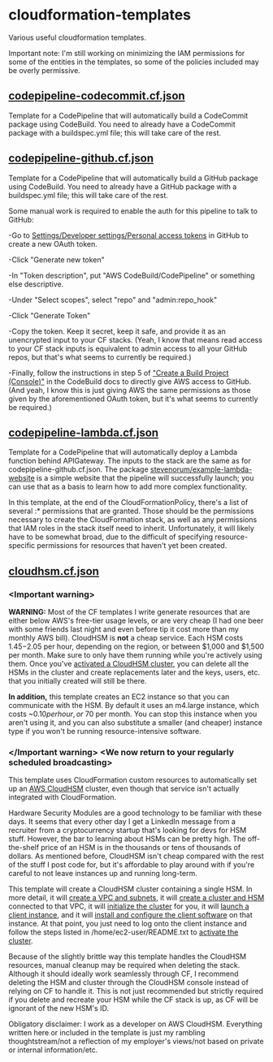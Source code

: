 # cloudformation-templates
Various useful cloudformation templates.

Important note: I'm still working on minimizing the IAM permissions for some of the entities in the templates, so some of the policies included may be overly permissive.

## [codepipeline-codecommit.cf.json](https://github.com/stevenorum/cloudformation-templates/blob/master/templates/codepipeline-codecommit.cf.json)

Template for a CodePipeline that will automatically build a CodeCommit package using CodeBuild.  You need to already have a CodeCommit package with a buildspec.yml file; this will take care of the rest.

## [codepipeline-github.cf.json](https://github.com/stevenorum/cloudformation-templates/blob/master/templates/codepipeline-github.cf.json)

Template for a CodePipeline that will automatically build a GitHub package using CodeBuild.  You need to already have a GitHub package with a buildspec.yml file; this will take care of the rest.

Some manual work is required to enable the auth for this pipeline to talk to GitHub:

-Go to [Settings/Developer settings/Personal access tokens](https://github.com/settings/tokens/new) in GitHub to create a new OAuth token.

-Click "Generate new token"

-In "Token description", put "AWS CodeBuild/CodePipeline" or something else descriptive.

-Under "Select scopes", select "repo" and "admin:repo_hook"

-Click "Generate Token"

-Copy the token.  Keep it secret, keep it safe, and provide it as an unencrypted input to your CF stacks.  (Yeah, I know that means read access to your CF stack inputs is equivalent to admin access to all your GitHub repos, but that's what seems to currently be required.)

-Finally, follow the instructions in step 5 of ["Create a Build Project (Console)"](http://docs.aws.amazon.com/codebuild/latest/userguide/create-project.html#create-project-console) in the CodeBuild docs to directly give AWS access to GitHub.  (And yeah, I know this is just giving AWS the same permissions as those given by the aforementioned OAuth token, but it's what seems to currently be required.)

## [codepipeline-lambda.cf.json](https://github.com/stevenorum/cloudformation-templates/blob/master/templates/codepipeline-lambda.cf.json)

Template for a CodePipeline that will automatically deploy a Lambda function behind APIGateway.  The inputs to the stack are the same as for codepipeline-github.cf.json.  The package [stevenorum/example-lambda-website](https://github.com/stevenorum/example-lambda-website) is a simple website that the pipeline will successfully launch; you can use that as a basis to learn how to add more complex functionality.

In this template, at the end of the CloudFormationPolicy, there's a list of several <service>:* permissions that are granted.  Those should be the permissions necessary to create the CloudFormation stack, as well as any permissions that IAM roles in the stack itself need to inherit.  Unfortunately, it will likely have to be somewhat broad, due to the difficult of specifying resource-specific permissions for resources that haven't yet been created.

## [cloudhsm.cf.json](https://github.com/stevenorum/cloudformation-templates/blob/master/templates/cloudhsm.cf.json)

### \<Important warning>

**WARNING:** Most of the CF templates I write generate resources that are either below AWS's free-tier usage levels, or are very cheap (I had one beer with some friends last night and even before tip it cost more than my monthly AWS bill).  CloudHSM is **not** a cheap service.  Each HSM costs $1.45-$2.05 per hour, depending on the region, or between $1,000 and $1,500 per month.  Make sure to only have them running while you're actively using them.  Once you've [activated a CloudHSM cluster](https://docs.aws.amazon.com/cloudhsm/latest/userguide/activate-cluster.html), you can delete all the HSMs in the cluster and create replacements later and the keys, users, etc. that you initially created will still be there.

**In addition,** this template creates an EC2 instance so that you can communicate with the HSM.  By default it uses an m4.large instance, which costs ~$0.10 per hour, or ~$70 per month.  You can stop this instance when you aren't using it, and you can also substitute a smaller (and cheaper) instance type if you won't be running resource-intensive software.

### </Important warning> \<We now return to your regularly scheduled broadcasting>

This template uses CloudFormation custom resources to automatically set up an [AWS CloudHSM](https://docs.aws.amazon.com/cloudhsm/latest/userguide/introduction.html) cluster, even though that service isn't actually integrated with CloudFormation.

Hardware Security Modules are a good technology to be familiar with these days.  It seems that every other day I get a LinkedIn message from a recruiter from a cryptocurrency startup that's looking for devs for HSM stuff.  However, the bar to learning about HSMs can be pretty high.  The off-the-shelf price of an HSM is in the thousands or tens of thousands of dollars.  As mentioned before, CloudHSM isn't cheap compared with the rest of the stuff I post code for, but it's affordable to play around with if you're careful to not leave instances up and running long-term.

This template will create a CloudHSM cluster containing a single HSM.  In more detail, it will [create a VPC and subnets](https://docs.aws.amazon.com/cloudhsm/latest/userguide/prerequisites.html), it will [create a cluster and HSM](https://docs.aws.amazon.com/cloudhsm/latest/userguide/create-cluster-and-hsm.html) connected to that VPC, it will [initialize the cluster](https://docs.aws.amazon.com/cloudhsm/latest/userguide/initialize-cluster.html) for you, it will [launch a client instance](https://docs.aws.amazon.com/cloudhsm/latest/userguide/launch-client-instance.html), and it will [install and configure the client software](https://docs.aws.amazon.com/cloudhsm/latest/userguide/install-and-configure-client.html) on that instance.  At that point, you just need to log onto the client instance and follow the steps listed in /home/ec2-user/README.txt to [activate the cluster](https://docs.aws.amazon.com/cloudhsm/latest/userguide/activate-cluster.html).

Because of the slightly brittle way this template handles the CloudHSM resources, manual cleanup may be required when deleting the stack.  Although it should ideally work seamlessly through CF, I recommend deleting the HSM and cluster through the CloudHSM console instead of relying on CF to handle it.  This is not just recommended but strictly required if you delete and recreate your HSM while the CF stack is up, as CF will be ignorant of the new HSM's ID.

Obligatory disclaimer: I work as a developer on AWS CloudHSM.  Everything written here or included in the template is just my rambling thoughtstream/not a reflection of my employer's views/not based on private or internal information/etc.
